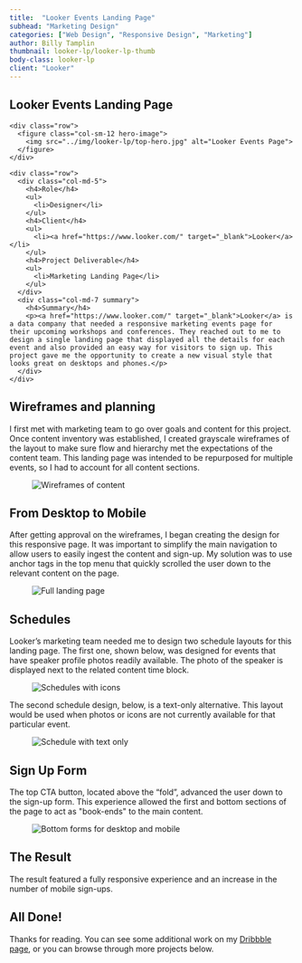```yaml
---
title:  "Looker Events Landing Page"
subhead: "Marketing Design"
categories: ["Web Design", "Responsive Design", "Marketing"]
author: Billy Tamplin
thumbnail: looker-lp/looker-lp-thumb
body-class: looker-lp
client: "Looker"
---
```

<section class="container-fluid introduction">
  <div class="container">
    <div class="row">
      <div class="col-sm-12">
        <h1 class="title">Looker Events Landing Page</h1>
      </div>
    </div>

    <div class="row">
      <figure class="col-sm-12 hero-image">
        <img src="../img/looker-lp/top-hero.jpg" alt="Looker Events Page">
      </figure>
    </div>

    <div class="row">
      <div class="col-md-5">
        <h4>Role</h4>
        <ul>
          <li>Designer</li>
        </ul>
        <h4>Client</h4>
        <ul>
          <li><a href="https://www.looker.com/" target="_blank">Looker</a></li>
        </ul>
        <h4>Project Deliverable</h4>
        <ul>
          <li>Marketing Landing Page</li>
        </ul>
      </div>
      <div class="col-md-7 summary">
        <h4>Summary</h4>
        <p><a href="https://www.looker.com/" target="_blank">Looker</a> is a data company that needed a responsive marketing events page for their upcoming workshops and conferences. They reached out to me to design a single landing page that displayed all the details for each event and also provided an easy way for visitors to sign up. This project gave me the opportunity to create a new visual style that looks great on desktops and phones.</p>
      </div>
    </div>
  </div>
</section>

<section class="container-fluid content-block wireframes">
  <div class="container">
    <div class="row">
      <div class="col-sm-8 description center">
        <h2>Wireframes and planning</h2>
        <p>I first met with marketing team to go over goals and content for this project. Once content inventory was established, I created grayscale wireframes of the layout to make sure flow and hierarchy met the expectations of the content team. This landing page was intended to be repurposed for multiple events, so I had to account for all content sections.</p>
      </div>
      <figure>
        <img src="../img/looker-lp/looker-lp-wireframes.png" alt="Wireframes of content">
      </figure>
    </div>
  </div>
</section>
<section class="container-fluid content-block responsive">
  <div class="container">
    <div class="row">
      <div class="col-sm-8 description center">
        <h2>From Desktop to Mobile</h2>
        <p>After getting approval on the wireframes, I began creating the design for this responsive page. It was important to simplify the main navigation to allow users to easily ingest the content and sign-up. My solution was to use anchor tags in the top menu that quickly scrolled the user down to the relevant content on the page.</p>
      </div>
      <figure class="col-xs-12">
        <img src="../img/looker-lp/looker-full-page.png" alt="Full landing page">
      </figure>
    </div>
  </div>
</section>

<section class="container-fluid content-block schedules">
  <div class="container">
    <div class="row">
      <div class="col-sm-8 description center">
        <h2>Schedules</h2>
        <p>Looker’s marketing team needed me to design two schedule layouts for this landing page. The first one, shown below, was designed for events that have speaker profile photos readily available. The photo of the speaker is displayed next to the related content time block.</p>
      </div>
      <figure class="col-xs-12">
        <img src="../img/looker-lp/schedule-icons.png" alt="Schedules with icons">
      </figure>
      <div class="col-sm-8 description center">
        <p>The second schedule design, below, is a text-only alternative. This layout would be used when photos or icons are not currently available for that particular event.</p>
      </div>
      <figure class="col-xs-12">
        <img src="../img/looker-lp/schedule-text.png" alt="Schedule with text only">
      </figure>
    </div>
  </div>
</section>

<section class="container-fluid content-block forms">
  <div class="container">
    <div class="row">
      <div class="col-sm-8 description center">
        <h2>Sign Up Form</h2>
        <p>The top CTA button, located above the “fold”, advanced the user down to the sign-up form. This experience allowed the first and bottom sections of the page to act as "book-ends" to the main content.</p>
      </div>
      <figure class="col-xs-12">
        <img src="../img/looker-lp/bottom-form.png" alt="Bottom forms for desktop and mobile">
      </figure>
      <div class="col-sm-8 description center">
        <h2>The Result</h2>
        <p>The result featured a fully responsive experience and an increase in the number of mobile sign-ups.</p>
      </div>
    </div>
  </div>
</section>

<section class="container-fluid post-closing">
  <div class="container">
    <h2>All Done!</h2>
    <p>Thanks for reading. You can see some additional work on my <a href="https://dribbble.com/billy" target="_blank">Dribbble page</a>, or you can browse through more projects below.</p>
  </div>
</section>
